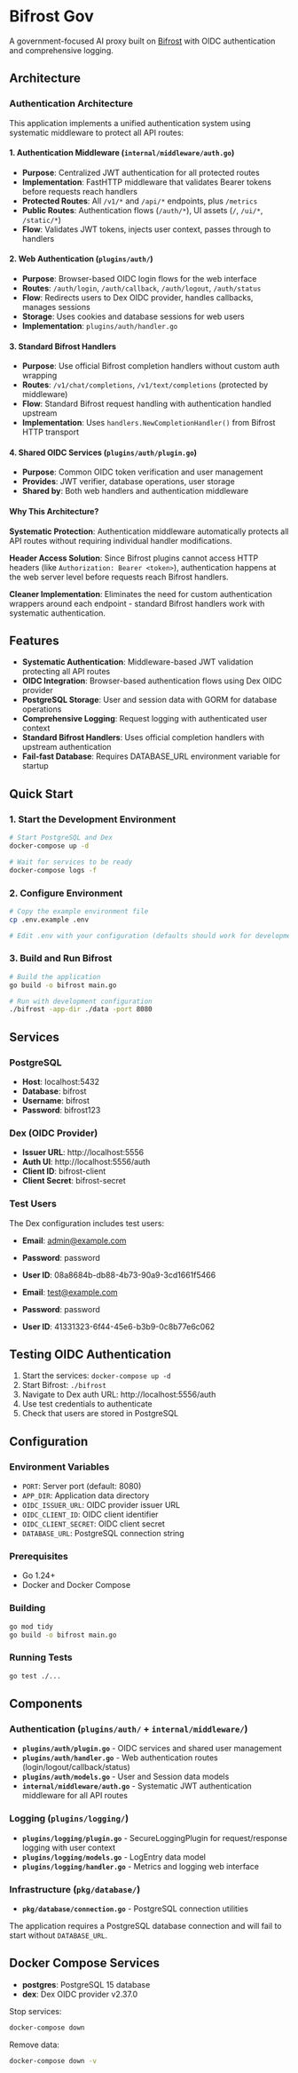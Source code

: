 # Bifrost Gov

A government-focused AI proxy built on [Bifrost](https://github.com/maximhq/bifrost) with OIDC authentication and comprehensive logging.

## Architecture

### Authentication Architecture

This application implements a unified authentication system using systematic middleware to protect all API routes:

#### 1. Authentication Middleware (`internal/middleware/auth.go`)
- **Purpose**: Centralized JWT authentication for all protected routes
- **Implementation**: FastHTTP middleware that validates Bearer tokens before requests reach handlers
- **Protected Routes**: All `/v1/*` and `/api/*` endpoints, plus `/metrics`
- **Public Routes**: Authentication flows (`/auth/*`), UI assets (`/`, `/ui/*`, `/static/*`)
- **Flow**: Validates JWT tokens, injects user context, passes through to handlers

#### 2. Web Authentication (`plugins/auth/`)
- **Purpose**: Browser-based OIDC login flows for the web interface  
- **Routes**: `/auth/login`, `/auth/callback`, `/auth/logout`, `/auth/status`
- **Flow**: Redirects users to Dex OIDC provider, handles callbacks, manages sessions
- **Storage**: Uses cookies and database sessions for web users
- **Implementation**: `plugins/auth/handler.go`

#### 3. Standard Bifrost Handlers
- **Purpose**: Use official Bifrost completion handlers without custom auth wrapping
- **Routes**: `/v1/chat/completions`, `/v1/text/completions` (protected by middleware)
- **Flow**: Standard Bifrost request handling with authentication handled upstream
- **Implementation**: Uses `handlers.NewCompletionHandler()` from Bifrost HTTP transport

#### 4. Shared OIDC Services (`plugins/auth/plugin.go`)
- **Purpose**: Common OIDC token verification and user management
- **Provides**: JWT verifier, database operations, user storage
- **Shared by**: Both web handlers and authentication middleware

#### Why This Architecture?

**Systematic Protection**: Authentication middleware automatically protects all API routes without requiring individual handler modifications.

**Header Access Solution**: Since Bifrost plugins cannot access HTTP headers (like `Authorization: Bearer <token>`), authentication happens at the web server level before requests reach Bifrost handlers.

**Cleaner Implementation**: Eliminates the need for custom authentication wrappers around each endpoint - standard Bifrost handlers work with systematic authentication.

## Features

- **Systematic Authentication**: Middleware-based JWT validation protecting all API routes
- **OIDC Integration**: Browser-based authentication flows using Dex OIDC provider
- **PostgreSQL Storage**: User and session data with GORM for database operations
- **Comprehensive Logging**: Request logging with authenticated user context
- **Standard Bifrost Handlers**: Uses official completion handlers with upstream authentication
- **Fail-fast Database**: Requires DATABASE_URL environment variable for startup

## Quick Start

### 1. Start the Development Environment

```bash
# Start PostgreSQL and Dex
docker-compose up -d

# Wait for services to be ready
docker-compose logs -f
```

### 2. Configure Environment

```bash
# Copy the example environment file
cp .env.example .env

# Edit .env with your configuration (defaults should work for development)
```

### 3. Build and Run Bifrost

```bash
# Build the application
go build -o bifrost main.go

# Run with development configuration
./bifrost -app-dir ./data -port 8080
```

## Services

### PostgreSQL
- **Host**: localhost:5432
- **Database**: bifrost
- **Username**: bifrost
- **Password**: bifrost123

### Dex (OIDC Provider)
- **Issuer URL**: http://localhost:5556
- **Auth UI**: http://localhost:5556/auth
- **Client ID**: bifrost-client
- **Client Secret**: bifrost-secret

### Test Users

The Dex configuration includes test users:

- **Email**: admin@example.com
- **Password**: password
- **User ID**: 08a8684b-db88-4b73-90a9-3cd1661f5466

- **Email**: test@example.com  
- **Password**: password
- **User ID**: 41331323-6f44-45e6-b3b9-0c8b77e6c062

## Testing OIDC Authentication

1. Start the services: `docker-compose up -d`
2. Start Bifrost: `./bifrost`
3. Navigate to Dex auth URL: http://localhost:5556/auth
4. Use test credentials to authenticate
5. Check that users are stored in PostgreSQL

## Configuration

### Environment Variables

- `PORT`: Server port (default: 8080)
- `APP_DIR`: Application data directory
- `OIDC_ISSUER_URL`: OIDC provider issuer URL
- `OIDC_CLIENT_ID`: OIDC client identifier
- `OIDC_CLIENT_SECRET`: OIDC client secret
- `DATABASE_URL`: PostgreSQL connection string


### Prerequisites

- Go 1.24+
- Docker and Docker Compose

### Building

```bash
go mod tidy
go build -o bifrost main.go
```

### Running Tests

```bash
go test ./...
```

## Components

### Authentication (`plugins/auth/` + `internal/middleware/`)

- **`plugins/auth/plugin.go`** - OIDC services and shared user management
- **`plugins/auth/handler.go`** - Web authentication routes (login/logout/callback/status)
- **`plugins/auth/models.go`** - User and Session data models
- **`internal/middleware/auth.go`** - Systematic JWT authentication middleware for all API routes

### Logging (`plugins/logging/`)

- **`plugins/logging/plugin.go`** - SecureLoggingPlugin for request/response logging with user context
- **`plugins/logging/models.go`** - LogEntry data model
- **`plugins/logging/handler.go`** - Metrics and logging web interface

### Infrastructure (`pkg/database/`)

- **`pkg/database/connection.go`** - PostgreSQL connection utilities

The application requires a PostgreSQL database connection and will fail to start without `DATABASE_URL`.

## Docker Compose Services

- **postgres**: PostgreSQL 15 database
- **dex**: Dex OIDC provider v2.37.0

Stop services:
```bash
docker-compose down
```

Remove data:
```bash
docker-compose down -v
```
